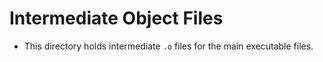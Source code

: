 # Intermediate Object Files

- This directory holds intermediate `.o` files for the main executable
  files. 
